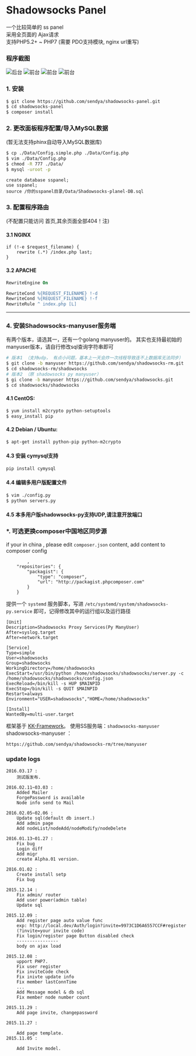 Shadowsocks Panel
===================

一个比较简单的 ss panel  
采用全页面的 Ajax请求  
支持PHP5.2+ ~ PHP7 (需要 PDO支持模块, nginx url重写)  

### 程序截图
![后台](https://static-2.loacg.com/open/static/ss-panel-github/Admin.png)
![前台](https://static-2.loacg.com/open/static/ss-panel-github/member.png)
![前台](https://static-2.loacg.com/open/static/ss-panel-github/member2.png)
![前台](https://static-2.loacg.com/open/static/ss-panel-github/member3.png)

### 1. 安装
```bash
$ git clone https://github.com/sendya/shadowsocks-panel.git
$ cd shadowsocks-panel
$ composer install
```

### 2. 更改面板程序配置/导入MySQL数据  
(暂无法支持phinx自动导入MySQL数据库)
```bash
$ cp ./Data/Config.simple.php ./Data/Config.php
$ vim ./Data/Config.php
$ chmod -R 777 ./Data/
$ mysql -uroot -p
```
```mysql
create database sspanel;
use sspanel;
source /你的sspanel目录/Data/Shadowsocks-planel-DB.sql
```

### 3. 配置程序路由
(不配置只能访问 首页,其余页面全部404！注)
#### 3.1 NGINX
```nginx
if (!-e $request_filename) {
    rewrite (.*) /index.php last;
}
```
#### 3.2 APACHE
```apache
RewriteEngine On

RewriteCond %{REQUEST_FILENAME} !-d
RewriteCond %{REQUEST_FILENAME} !-f
RewriteRule ^ index.php [L]
```
----------


### 4. 安装Shadowsocks-manyuser服务端

有两个版本，请选其一，还有一个golang manyuser的。 其实也支持最初始的 manyuser版本，请自行修改sql查询字符串即可
```bash
# 版本1 （支持udp， 有点小问题，基本上一天会炸一次线程导致连不上数据库无法同步）
$ git clone -b manyuser https://github.com/sendya/shadowsocks-rm.git
$ cd shadowsocks-rm/shadowsocks
# 版本2 （原 shadowsocks py manyuser）
$ gi clone -b manyuser https://github.com/sendya/shadowsocks.git
$ cd shadowsocks/shadowsocks
```
#### 4.1 CentOS:
```bash
$ yum install m2crypto python-setuptools
$ easy_install pip
```
#### 4.2 Debian / Ubuntu:
```bash
$ apt-get install python-pip python-m2crypto
```
#### 4.3 安装 cymysql支持
```bash
pip install cymysql
```

#### 4.4 编辑多用户版配置文件
```bash
$ vim ./config.py
$ python servers.py
```
#### 4.5 本多用户版shadowsocks-py支持UDP,请注意开放端口

### *. 可选更换composer中国地区同步源
if your in china , please edit `composer.json` content, add content to composer config
```
		,
    "repositories": {
        "packagist": {
            "type": "composer",
            "url": "http://packagist.phpcomposer.com"
        }
    }
```

提供一个 `systemd` 服务脚本，写进 `/etc/systemd/system/shadowsocks-py.service` 即可，记得修改其中的运行组以及运行路径

```systemd
[Unit]
Description=Shadowsocks Proxy Services(Py ManyUser)
After=syslog.target
After=network.target

[Service]
Type=simple
User=shadowsocks
Group=shadowsocks
WorkingDirectory=/home/shadowsocks
ExecStart=/usr/bin/python /home/shadowsocks/shadowsocks/server.py -c /home/shadowsocks/shadowsocks/config.json
ExecReload=/bin/kill -s HUP $MAINPID
ExecStop=/bin/kill -s QUIT $MAINPID
Restart=always
Environment="USER=shadowsocks","HOME=/home/shadowsocks"

[Install]
WantedBy=multi-user.target
```

框架基于 [KK-Framework](https://github.com/kookxiang/KK-Framework)。
使用SS服务端：`shadowsocks-manyuser`
shadowsocks-manyuser ：
```
https://github.com/sendya/shadowsocks-rm/tree/manyuser
```

### update logs
```
2016.03.17 :
    测试版发布.
    
2016.02.11~03.03 :
    Added Mailer
    ForgePassword is available
    Node info send to Mail

2016.02.05~02.06 :
	Update sql(default db insert.)
	Add admin page
	Add nodeList/nodeAdd/nodeModify/nodeDelete

2016.01.13~01.27 :
	Fix bug
	Login diff
	Add migr
	create Alpha.01 version.

2016.01.02 :
	Create install setp
	Fix bug

2015.12.14 : 
	Fix admin/ router
	Add user power(admin table)
	Update sql

2015.12.09 : 
	Add register page auto value func
	exp: http://local.dev/Auth/login?invite=9973C1D6A6557CCF#register
	(?invite=your invite code)
	Fix login/register page Button disabled check
	----------------
	body on ajax load

2015.12.08 : 
	upport PHP7.
	Fix user register
	Fix inviteCode check
	Fix inivte update info
	Fix member lastConnTime
	...
	Add Message model & db sql
	Fix member node number count

2015.11.29 :
	Add page invite, changepassword

2015.11.27 :

	Add page template.
2015.11.05 :

	Add Invite model. 
```

